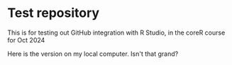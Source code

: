 # Test repository
This is for testing out GitHub integration with R Studio, in the coreR course for Oct 2024

Here is the version on my local computer. Isn't that grand?
